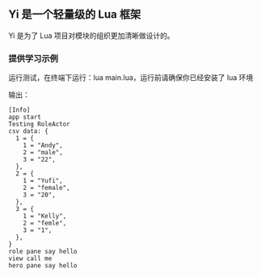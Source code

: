 ## Yi 是一个轻量级的 Lua 框架 ##

Yi 是为了 Lua 项目对模块的组织更加清晰做设计的。

### 提供学习示例 ###

运行测试，在终端下运行：lua main.lua，运行前请确保你已经安装了 lua 环境

输出：

	[Info]
	app start
	Testing RoleActor
	csv data: {
	  1 = {
		1 = "Andy",
		2 = "male",
		3 = "22",
	  },
	  2 = {
		1 = "Yufi",
		2 = "female",
		3 = "20",
	  },
	  3 = {
		1 = "Kelly",
		2 = "femle",
		3 = "1",
	  },
	}
	role pane say hello
	view call me
	hero pane say hello